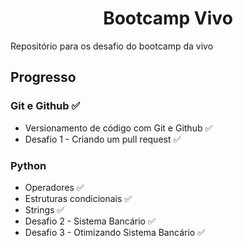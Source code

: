 <h1 align="center">Bootcamp Vivo</h1>

Repositório para os desafio do bootcamp da vivo

## Progresso

### Git e Github ✅

* Versionamento de código com Git e Github ✅
* Desafio 1 - Criando um pull request ✅

### Python 

* Operadores ✅
* Estruturas condicionais ✅
* Strings ✅
* Desafio 2 - Sistema Bancário ✅
* Desafio 3 - Otimizando Sistema Bancário ✅
